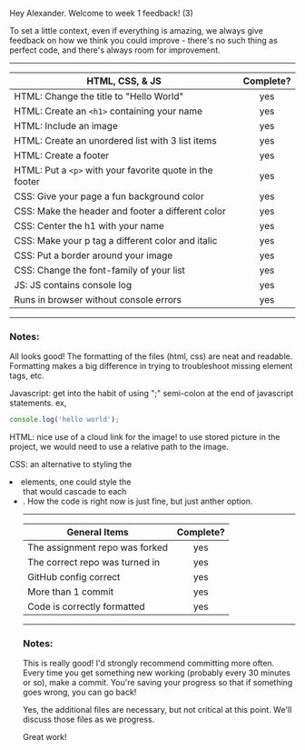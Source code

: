 Hey Alexander. Welcome to week 1 feedback! (3)

To set a little context, even if everything is amazing, we always give feedback on how we think you could improve - there's no such thing as perfect code, and there's always room for improvement.

---

| HTML, CSS, & JS                                          | Complete? |
| -------------------------------------------------------- | :-------: |
| HTML: Change the title to "Hello World"                  |    yes    |
| HTML: Create an `<h1>` containing your name              |    yes    |
| HTML: Include an image                                   |    yes    |
| HTML: Create an unordered list with 3 list items         |    yes    |
| HTML: Create a footer                                    |    yes    |
| HTML: Put a `<p>` with your favorite quote in the footer |    yes    |
| CSS: Give your page a fun background color               |    yes    |
| CSS: Make the header and footer a different color        |    yes    |
| CSS: Center the h1 with your name                        |    yes    |
| CSS: Make your p tag a different color and italic        |    yes    |
| CSS: Put a border around your image                      |    yes    |
| CSS: Change the font-family of your list                 |    yes    |
| JS: JS contains console log                              |    yes    |
| Runs in browser without console errors                   |    yes    |

---

### Notes:

All looks good! The formatting of the files (html, css) are neat and readable. Formatting makes a big difference in trying to troubleshoot missing element tags, etc.

Javascript: get into the habit of using ";" semi-colon at the end of javascript statements. ex,

```js
console.log('hello world');
```

HTML: nice use of a cloud link for the image! to use stored picture in the project, we would need to use a relative path to the image.

CSS: an alternative to styling the <li> elements, one could style the <ul> that would cascade to each <li>. How the code is right now is just fine, but just anther option.

---

| General Items                  | Complete? |
| ------------------------------ | :-------: |
| The assignment repo was forked |    yes    |
| The correct repo was turned in |    yes    |
| GitHub config correct          |    yes    |
| More than 1 commit             |    yes    |
| Code is correctly formatted    |    yes    |

---

### Notes:

This is really good! I'd strongly recommend committing more often. Every time you get something new working (probably every 30 minutes or so), make a commit. You're saving your progress so that if something goes wrong, you can go back!

Yes, the additional files are necessary, but not critical at this point. We'll discuss those files as we progress.

Great work!

